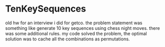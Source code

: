 # TenKeySequences
old hw for an interview i did for getco.
the problem statement was something like generate 10 key sequences using chess night moves.
there was some additional rules.  my code solved the problem, the optimal solution was to cache all the combinations as permutations. 


